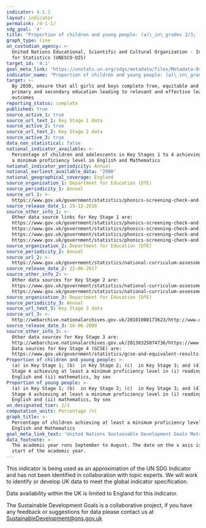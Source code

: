 ```yaml
---
indicator: 4.1.1
layout: indicator
permalink: /4-1-1/
sdg_goal: '4'
title: "Proportion of children and young people: (a)\_in\_grades 2/3; (b) at the end of primary; and (c)\_at\_the end of lower secondary achieving at least a minimum proficiency level in (i) reading and (ii)\_mathematics, by sex"
graph_type: line
un_custodian_agency: >-
  United Nations Educational, Scientific and Cultural Organization - Institute
  for Statistics (UNESCO-UIS)
target_id: '4.1'
goal_meta_link: 'https://unstats.un.org/sdgs/metadata/files/Metadata-04-01-01.pdf'
indicator_name: "Proportion of children and young people: (a)\_in\_grades 2/3; (b) at the end of primary; and (c)\_at\_the end of lower secondary achieving at least a minimum proficiency level in (i) reading and (ii)\_mathematics, by sex"
target: >-
  By 2030, ensure that all girls and boys complete free, equitable and quality
  primary and secondary education leading to relevant and effective learning
  outcomes
reporting_status: complete
published: true
source_active_1: true
source_url_text_1: Key Stage 1 data
source_active_2: true
source_url_text_2: Key Stage 2 data
source_active_3: true
data_non_statistical: false
national_indicator_available: >-
  Percentage of children and adolescents in Key Stages 1 to 4 achieving at least
  a minimum proficiency level in English and Mathematics
national_indicator_periodicity: Annual
national_earliest_available_data: '2000'
national_geographical_coverage: England
source_organisation_1: Department for Education (DfE)
source_periodicity_1: Annual
source_url_1: >-
  https://www.gov.uk/government/statistics/phonics-screening-check-and-key-stage-1-assessments-england-2016 
source_release_date_1: 19-12-2016
source_other_info_1: >-
  Other data source links for Key Stage 1 are: 
  https://www.gov.uk/government/statistics/phonics-screening-check-and-key-stage-1-assessments-england-2015
  https://www.gov.uk/government/statistics/phonics-screening-check-and-key-stage-1-assessments-england-2014
  https://www.gov.uk/government/statistics/phonics-screening-check-and-national-curriculum-assessments-at-key-stage-1-in-england-2013
  https://www.gov.uk/government/statistics/phonics-screening-check-and-national-curriculum-assessments-at-key-stage-1-in-england-2012
source_organisation_2: Department for Education (DfE)
source_periodicity_2: Annual
source_url_2: >-
  https://www.gov.uk/government/statistics/national-curriculum-assessments-key-stage-2-2016-revised
source_release_date_2: 22-06-2017
source_other_info_2: >-
  Other data sources for Key Stage 2 are:
  https://www.gov.uk/government/statistics/national-curriculum-assessments-at-key-stage-2-2015-revised
  https://www.gov.uk/government/statistics/national-curriculum-assessments-at-key-stage-2-2014-revised
source_organisation_3: Department for Education (DfE)
source_periodicity_3: Annual
source_url_text_3: Key Stage 3 data
source_url_3: >-
  http://webarchive.nationalarchives.gov.uk/20101008173623/http://www.dcsf.gov.uk/rsgateway/DB/SFR/s000847/index.shtml
source_release_date_3: 16-06-2009
source_other_info_3: >-
  Other data sources for Key Stage 3 are:
  http://webarchive.nationalarchives.gov.uk/20130325074736/https://www.education.gov.uk/researchandstatistics/statistics/allstatistics/a00195434/national-curriculum-assessments-at-key-stage-3-in-
  Data sources for Key Stage 4 (GCSE) are:
  https://www.gov.uk/government/statistics/gcse-and-equivalent-results-2016-to-2017-provisional
Proportion of children and young people: >-
  (a) in Key Stage 1; (b)  in Key Stage 2; (c)  in Key Stage 3; and (d)  in Key
  Stage 4 achieving at least a minimum proficiency level in (i) reading or
  English and (ii) mathematics, by sex
Proportion of young people: >-
  (a) in Key Stage 1; (b)  in Key Stage 2; (c)  in Key Stage 3; and (d)  in Key
  Stage 4 achieving at least a minimum proficiency level in (i) reading or
  English and (ii) mathematics, by sex
un_designated_tier: 2/3
computation_units: Percentage (%)
graph_title: >-
  Percentage of children achieving at least a minimum proficiency level in
  English and Mathematics
goal_meta_link_text: 'United Nations Sustainable Development Goals Metadata: 4.1.1 (pdf 216kB)'
data_footnote: >-
  The academic year runs September to August. The date on the x axis is the
  start of the academic year.
---
```

This indicator is being used as an approximation of the UN SDG Indicator and has not been identified in collaboration with topic experts. We will work to identify or develop UK data to meet the global indicator specification.

Data availability within the UK is limited to England for this indicator.

The Sustainable Development Goals is a collaborative project, if you have any feedback or suggestions for data please contact us at <SustainableDevelopment@ons.gov.uk>
